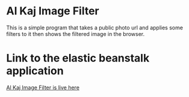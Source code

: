 # Al Kaj Image Filter

This is a simple program that takes a public photo url and applies some filters to it then shows the filtered image in the browser.

# Link to the elastic beanstalk application

[Al Kaj Image Filter is live here](http://alkaj-image-filter.us-west-2.elasticbeanstalk.com)

